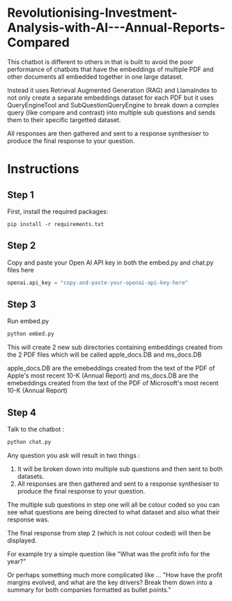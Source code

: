 # Revolutionising-Investment-Analysis-with-AI---Annual-Reports-Compared

This chatbot is different to others in that is built to avoid the poor performance of chatbots that have the embeddings of multiple PDF and other documents all embedded together in one large dataset.

Instead it uses Retrieval Augmented Generation (RAG) and LlamaIndex to not only create a separate embeddings dataset for each PDF but it uses QueryEngineTool and SubQuestionQueryEngine to break down a complex query (like compare and contrast) into multiple sub questions and sends them to their specific targetted dataset.

All responses are then gathered and sent to a response synthesiser to produce the final response to your question.

# Instructions

## Step 1

First, install the required packages:

```
pip install -r requirements.txt
```

## Step 2

Copy and paste your Open AI API key in both the embed.py and chat.py files here

```python
openai.api_key = "copy-and-paste-your-openai-api-key-here"
```

## Step 3 

Run embed.py 

```python
python embed.py 
```

This will create 2 new sub directories containing embeddings created from the 2 PDF files which will be called apple_docs.DB and ms_docs.DB

apple_docs.DB are the emebeddings created from the text of the PDF of Apple's most recent 10-K (Annual Report) and ms_docs.DB are the emebeddings created from the text of the PDF of Microsoft's most recent 10-K (Annual Report)

## Step 4

Talk to the chatbot :

```python
python chat.py
```

Any question you ask will result in two things : 

1) It will be broken down into multiple sub questions and then sent to both datasets.
2) All responses are then gathered and sent to a response synthesiser to produce the final response to your question.
 
The multiple sub questions in step one will all be colour coded so you can see what questions are being directed to what dataset and also what their response was.

The final response from step 2 (which is not colour coded) will then be displayed.

For example try a simple question like "What was the profit info for the year?"

Or perhaps something much more complicated like ... "How have the profit margins evolved, and what are the key drivers? Break them down into a summary for both companies formatted as bullet points."

